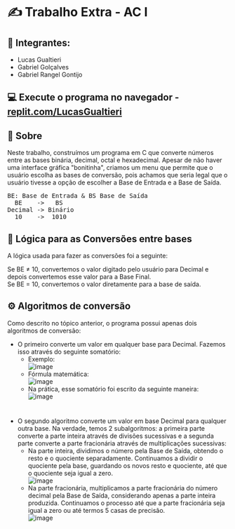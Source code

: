 # ✍️ Trabalho Extra - AC I

## 📝 Integrantes:
 - Lucas Gualtieri
 - Gabriel Golçalves
 - Gabriel Rangel Gontijo

## 💻 Execute o programa no navegador - <a href="https://replit.com/@LucasGualtieriF/ConversorEntreBases" target="_blank">replit.com/LucasGualtieri</a>

## 📝 Sobre

Neste trabalho, construímos um programa em C que converte números entre as bases binária, decimal, octal e hexadecimal. Apesar de não haver uma interface gráfica "bonitinha", criamos um menu que permite que o usuário escolha as bases de conversão, pois achamos que seria legal que o usuário tivesse a opção de escolher a Base de Entrada e a Base de Saída.

<pre>
BE: Base de Entrada & BS Base de Saída
  BE    ->   BS
Decimal -> Binário
  10    ->  1010
</pre>

## 🤔 Lógica para as Conversões entre bases

A lógica usada para fazer as conversões foi a seguinte:

Se BE ≠ 10, convertemos o valor digitado pelo usuário para Decimal e depois convertemos esse valor para a Base Final.<br>
Se BE = 10, convertemos o valor diretamente para a base de saída.

## ⚙️ Algoritmos de conversão
Como descrito no tópico anterior, o programa possui apenas dois algoritmos de conversão:
- O primeiro converte um valor em qualquer base para Decimal. Fazemos isso através do seguinte somatório: <br>
	- Exemplo:<br>
 	 ![image](https://github.com/LucasGualtieri/CC-PUC/assets/42350002/0d7ff605-6830-42c5-9cac-8b2912daed0c)
	- Fórmula matemática:<br>
	  ![image](https://github.com/LucasGualtieri/CC-PUC/assets/42350002/867d5334-e38f-474e-a245-7a9f004e7429)<br>
	- Na prática, esse somatório foi escrito da seguinte maneira: <br>
 	![image](https://github.com/LucasGualtieri/CC-PUC/assets/42350002/689875f8-6060-4c76-90e7-029af87bef69)<br>
#
- O segundo algoritmo converte um valor em base Decimal para qualquer outra base. Na verdade, temos 2 subalgoritmos: a primeira parte converte a parte inteira através de divisões sucessivas e a segunda parte converte a parte fracionária através de multiplicações sucessivas: <br>
	- Na parte inteira, dividimos o número pela Base de Saída, obtendo o resto e o quociente separadamente. Continuamos a dividir o quociente pela base, guardando os novos resto e quociente, até que o quociente seja igual a zero.<br>
	![image](https://github.com/LucasGualtieri/CC-PUC/assets/42350002/37e025cf-b77e-41d1-a96d-8359bbc4b65a)<br>
	- Na parte fracionária, multiplicamos a parte fracionária do número decimal pela Base de Saída, considerando apenas a parte inteira produzida. Continuamos o processo até que a parte fracionária seja igual a zero ou até termos 5 casas de precisão.<br>
   ![image](https://github.com/LucasGualtieri/CC-PUC/assets/42350002/92a5b94f-960c-401f-83da-192615bd6153)
